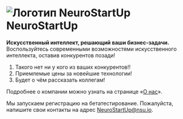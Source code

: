 # ![Логотип NeuroStartUp](img/NeuroStartUpIcon.png) NeuroStartUp

**Искусственный интеллект, решающий ваши бизнес-задачи.** Воспользуйтесь современными возможностями искусственного интеллекта, оставив конкурентов позади!

1. Такого нет ни у кого из ваших конкурентов!!
2. Приемлемые цены за новейшие технологии!
3. Будет о чём рассказать коллегам!

Подробнее о компании можно узнать на странице «[О нас](about/README.md)».

Мы запускаем регистрацию на бетатестирование. Пожалуйста, напишите свои контакты на адрес [NeuroStartUp@nsu.io](mailto:NeuroStartUp@nsu.io).